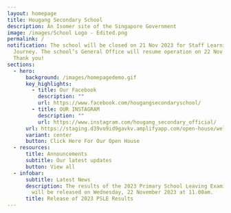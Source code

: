 ```yaml
---
layout: homepage
title: Hougang Secondary School
description: An Isomer site of the Singapore Government
image: /images/School Logo - Edited.png
permalink: /
notification: The school will be closed on 21 Nov 2023 for Staff Learning
  Journey. The school’s General Office will resume operation on 22 Nov 2023.
  Thank you!
sections:
  - hero:
      background: /images/homepagedemo.gif
      key_highlights:
        - title: Our Facebook
          description: ""
          url: https://www.facebook.com/hougangsecondaryschool/
        - title: OUR INSTAGRAM
          description: ""
          url: https://www.instagram.com/hougang_secondary_official/
      url: https://staging.d39vo9id9gavkv.amplifyapp.com/open-house/welcome/
      variant: center
      button: Click Here For Our Open House
  - resources:
      title: Announcements
      subtitle: Our latest updates
      button: View all
  - infobar:
      subtitle: Latest News
      description: The results of the 2023 Primary School Leaving Examination (PSLE)
        will be released on Wednesday, 22 November 2023 at 11.00am.
      title: Release of 2023 PSLE Results
---
```

